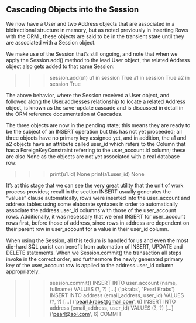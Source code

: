 ## Cascading Objects into the Session
We now have a User and two Address objects that are associated in a bidirectional structure in memory, but as noted previously in Inserting Rows with the ORM , these objects are said to be in the transient state until they are associated with a Session object.

We make use of the Session that’s still ongoing, and note that when we apply the Session.add() method to the lead User object, the related Address object also gets added to that same Session:

>>> session.add(u1)
>>> u1 in session
True
>>> a1 in session
True
>>> a2 in session
True

The above behavior, where the Session received a User object, and followed along the User.addresses relationship to locate a related Address object, is known as the save-update cascade and is discussed in detail in the ORM reference documentation at Cascades.

The three objects are now in the pending state; this means they are ready to be the subject of an INSERT operation but this has not yet proceeded; all three objects have no primary key assigned yet, and in addition, the a1 and a2 objects have an attribute called user_id which refers to the Column that has a ForeignKeyConstraint referring to the user_account.id column; these are also None as the objects are not yet associated with a real database row:

>>> print(u1.id)
None
>>> print(a1.user_id)
None

It’s at this stage that we can see the very great utility that the unit of work process provides; recall in the section INSERT usually generates the “values” clause automatically, rows were inserted into the user_account and address tables using some elaborate syntaxes in order to automatically associate the address.user_id columns with those of the user_account rows. Additionally, it was necessary that we emit INSERT for user_account rows first, before those of address, since rows in address are dependent on their parent row in user_account for a value in their user_id column.

When using the Session, all this tedium is handled for us and even the most die-hard SQL purist can benefit from automation of INSERT, UPDATE and DELETE statements. When we Session.commit() the transaction all steps invoke in the correct order, and furthermore the newly generated primary key of the user_account row is applied to the address.user_id column appropriately:

>>> session.commit()
INSERT INTO user_account (name, fullname) VALUES (?, ?)
[...] ('pkrabs', 'Pearl Krabs')
INSERT INTO address (email_address, user_id) VALUES (?, ?)
[...] ('pearl.krabs@gmail.com', 6)
INSERT INTO address (email_address, user_id) VALUES (?, ?)
[...] ('pearl@aol.com', 6)
COMMIT